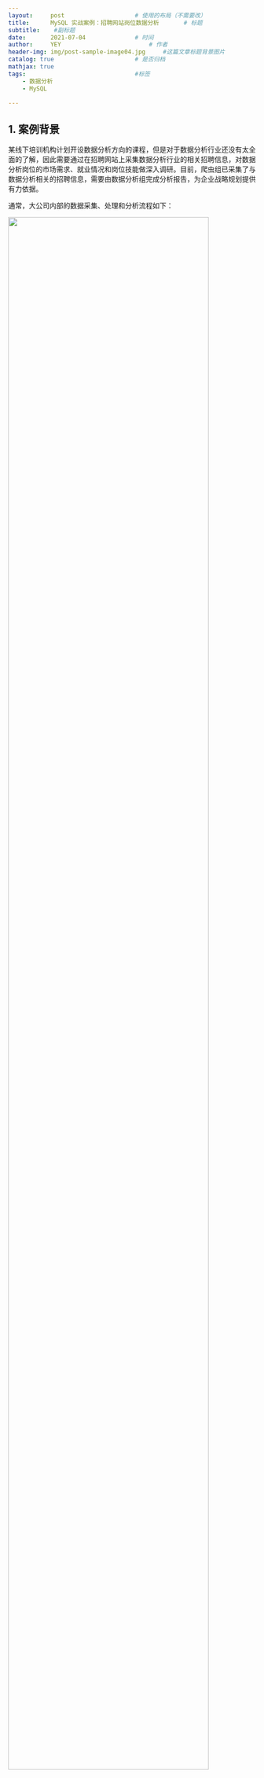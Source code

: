 ```yaml
---
layout:     post   				    # 使用的布局（不需要改）
title:      MySQL 实战案例：招聘网站岗位数据分析   	# 标题 
subtitle:    #副标题
date:       2021-07-04 				# 时间
author:     YEY 						# 作者
header-img: img/post-sample-image04.jpg 	#这篇文章标题背景图片
catalog: true 						# 是否归档
mathjax: true   
tags:								#标签
    - 数据分析
    - MySQL

---
```


## 1. 案例背景

某线下培训机构计划开设数据分析方向的课程，但是对于数据分析行业还没有太全面的了解，因此需要通过在招聘网站上采集数据分析行业的相关招聘信息，对数据分析岗位的市场需求、就业情况和岗位技能做深入调研。目前，爬虫组已采集了与数据分析相关的招聘信息，需要由数据分析组完成分析报告，为企业战略规划提供有力依据。

通常，大公司内部的数据采集、处理和分析流程如下：

<img src="http://andy-blog.oss-cn-beijing.aliyuncs.com/blog/2021-07-04-WX20210704-222553%402x.png" width="90%">

目前，公司内已开设的课程方向有：

* 游戏
* 运维

这里，我们不仅需要对数据分析岗位进行分析，还应当将得到的各项结果指标与已有课程方向进行对比分析。例如：对比数据分析、游戏、运维三个方向的招聘需求量、薪资分布等。

本案例中，我们仅以数据分析岗位为例进行分析，其余两个岗位方向的分析过程是类似的。

**限定就业地区：**由于此培训机构学员入口和出口绝大多数来自一线城市，本次也仅针对北京、上海、广州、深圳这 四个一线城市的数据进行分析。

**数据来源：**此次招聘数据来源于来自 51job，采集日期：2020-09-15。

## 2. 问题确认与目标拆解

<img src="http://andy-blog.oss-cn-beijing.aliyuncs.com/blog/2021-07-04-WX20210704-231327%402x.png" width="90%">

## 3. 问题解决思路

**清洗数据：**

1. 缺失数据处理（例如：某行数据没有工作名称）

2. 重复数据处理（例如：同一个公司发布多个相同岗位）

3. 限定招聘地区（一线城市：北京、上海、广州、深圳）

4. 过滤周边岗位（例如：某些不相关岗位可能也要求具有数据分析能力） 

**市场需求量：**

1. 按城市与岗位进行分组

2. 统计岗位招聘量

**就业企业类型分布：**

1. 对企业类型进行分组

2. 统计每个企业类型的招聘数量与在总招聘量中的占比 

**岗位薪资：** 

1. 薪资字段规范化（例如：1-2 万/月 $\Longrightarrow$ 最小值：10000 ，最大值：20000，平均值：15000）

2. 按工作年限进行分组，计算每组的薪资平均值

3. 按企业类型进行分组，计算每组的薪资平均值

**岗位核心技能：**

1. 建立待评估的岗位技能表
2. 统计各个待评估技能在招聘需求中出现的次数
3. 获取出现次数最高的前 30 个技能，标记为岗位的核心技能

## 4. 案例实操

### 4.1 数据导入

#### 4.1.1 创建数据库

之前案例中我们使用 Navicat 客户端导入数据，这里我们尝试另一种方式：通过终端导入数据。

首先，打开终端，输入如下命令连接到 MySQL 本地服务器：

```bash
mysql -u root -p
```

根据提示信息输入密码后，连接成功，会返回如下信息：

```
Welcome to the MySQL monitor.  Commands end with ; or \g.
Your MySQL connection id is 61
Server version: 8.0.14 MySQL Community Server - GPL

Copyright (c) 2000, 2019, Oracle and/or its affiliates. All rights reserved.

Oracle is a registered trademark of Oracle Corporation and/or its
affiliates. Other names may be trademarks of their respective
owners.

Type 'help;' or '\h' for help. Type '\c' to clear the current input statement.

mysql>
```

然后，我们创建数据库 `recruitment`，并指定 UTF-8 编码：

```sql
CREATE DATABASE recruitment CHARSET utf8;
```

创建成功，返回如下信息：

```
Query OK, 1 row affected, 1 warning (0.08 sec)
```

然后，我们退出 MySQL 环境：

```sql
EXIT;
```

退出成功，返回如下信息：

```
Bye
```

#### 4.1.2 导入数据库

在终端中，切换路径到存放我们提前准备好的 `recruitment.sql` 文件所在的路径下（这里以桌面文件夹为例）：

```bash
cd Desktop
```

执行以下命令，通过 `recruitment.sql` 脚本将数据导入到之前创建的 `recruitment` 数据库中：

```bash
mysql -u root -p recruitment < recruitment.sql
```

按照提示输入密码后，等待导入完成。

注意：

* `<` 后面的 `recruitment.sql` 是 SQL 文件的相对路径；

* 如果提示找不到指定文件，可以在终端中重新尝试将路径切换到 `recruitment.sql` 所在的文件夹，再次执行导入命令；

* 或者，使用 `recruitment.sql` 的绝对路径，例如：

  `mysql -u root -p recruitment < /Users/andy/Desktop/recruitment.sql`

* 导入操作是在终端中进行的，而不是在 MySQL 环境下；

* 另外，我们也可以将现有数据库导出为 SQL 脚本文件，例如：

  `mysqldump -u root -p recruitment > /Users/andy/Desktop/recruitment.sql`

现在，我们打开 Navicat 客户端，可以看到 `recruitment` 数据库已经成功创建，并且数据已经成功导入到各表中：

<img src="http://andy-blog.oss-cn-beijing.aliyuncs.com/blog/2021-07-04-iShot2021-07-05%2000.16.10.png" width="90%">

可以看到，`recruitment` 数据库中现在有以下 4 张表：

* `data`：数据分析岗位的招聘数据
* `game`：游戏行业的招聘数据
* `operator`：运维方向的招聘数据
* `skill_table`：各种技能名称的数据

本案例中，我们主要分析的是数据分析岗位的招聘数据，即  `data` 表，它包含以下字段，其中除了 `id` 为 `BIGINT` 类型之外，其余字段均为 `TEXT` 类型：

* `id`：职位对应记录的编号
* `job_href`：职位链接的 URL（即 51job 上该职位信息页面）
* `job_name`：职位名称
* `company_href`：招聘该职位的公司链接的 URL（即 51job 上该公司详情页面）
* `company_name`：公司名称
* `providesalary_text`：薪资
* `workarea`：职位所在地区的编码（即 51job 服务器中该地区对应的编码）
* `workarea_text`：职位所在地区
* `updatedate`：职位信息的更新日期（例如：`09-15`）
* `companytype_text`：公司类型
* `degreefrom`：招聘人数
* `workyear`：要求的工作年限
* `issuedate`：职位信息的更新时间（例如：`2020-09-15 11:12:00`）
* `parse2_job_detail`：职位的详细信息（包含岗位职责、岗位要求、职能类别、关键字等）

### 4.2 数据清洗

以 “数据分析” 招聘岗位数据为例：

#### 4.2.1 缺失数据处理

首先，我们需要对数据集中的缺失数据进行处理：

<img src="http://andy-blog.oss-cn-beijing.aliyuncs.com/blog/2021-07-05-WX20210705-223136%402x.png" width="90%">

可以看到，有些数据存在部分字段信息缺失，例如上面 `id = 5` 的记录缺少 `degreefrom`（招聘人数）相关信息，`id = 15` 的记录缺少 `providesalary_text`（薪资）和 `workyear`（工作年限）相关信息。那么，对于这类记录我们应该保留吗？

一般来说，我们的处理原则是：**关键数据不能缺失，但是某些字段的数据是允许缺失的。**

例如：

* `company_href`（公司简介链接的 URL）可能在这里并不是特别重要，所以对于该字段的缺失是允许的；
* 或者，某记录缺少 `workarea`（工作地区编码）的信息，但是 `workarea_text`（工作地区名称）的信息是存在的，这种情况也是允许的；
* 又或者，某记录的 `updatedate` （职位信息更新日期）缺失，但是更详细的 `issuedate`（职位更新时间）的信息是存在的，这种情况也是允许的；
* 但是，对于一些关键信息字段，比如 `job_name`（职位名称）、`company_name`（公司名称）、`parse2_job_detail`（职位详细信息）等，这些字段的信息是不允许缺失的。

通常情况下，我们需要制定一些规则，以确定哪些字段允许为空，哪些字段不允许为空。

这里，我们采取一种比较简单粗暴的做法：只要有任何字段信息缺失的情况（`NULL` 或者 `""`），就过滤掉该记录。

```sql
-- 缺失数据处理：过滤掉任何包含 NULL 或者空字符串字段的记录
CREATE VIEW v_data_clean_null AS 
SELECT * 
FROM data
WHERE
  job_href IS NOT NULL AND job_href != '' AND 
  job_name IS NOT NULL AND job_name != '' AND 
  company_href IS NOT NULL AND company_href != '' AND 
  company_name IS NOT NULL AND company_name != '' AND 
  providesalary_text IS NOT NULL AND providesalary_text != '' AND 
  workarea IS NOT NULL AND workarea != '' AND 
  workarea_text IS NOT NULL AND workarea_text != '' AND 
  companytype_text IS NOT NULL AND companytype_text != '' AND 
  degreefrom IS NOT NULL AND degreefrom != '' AND 
  workyear IS NOT NULL AND workyear != '' AND 
  updatedate IS NOT NULL AND updatedate != '' AND 
  issuedate IS NOT NULL AND issuedate != '' AND 
  parse2_job_detail IS NOT NULL AND parse2_job_detail != '';

SELECT
  (SELECT COUNT(*) FROM data) AS count_before,
  (SELECT COUNT(*) FROM v_data_clean_null) AS count_after;
```

<img src="http://andy-blog.oss-cn-beijing.aliyuncs.com/blog/2021-07-05-WX20210705-235349%402x.png" width="25%">

可以看到，原始数据集包含 98069 条记录。过滤掉包含缺失字段的记录后，数据量为 88534 条。

#### 4.2.2 重复数据处理

在完成对缺失数据的处理后，我们还需要处理数据集中包含的重复记录。例如，某公司将同一个职位信息发布了多次，我们应该对这种情况进行去重。

但是，注意这里我们不能仅仅依靠 `DISTINCT` 完成去重操作，即：

```sql
SELECT DISTINCT * FROM v_data_clean_null;
```

<img src="http://andy-blog.oss-cn-beijing.aliyuncs.com/blog/2021-07-05-WX20210706-002134%402x.png" width="90%">

可以看到，图中两条记录的职位名称、公司名称、任职要求等信息都相同，仅仅只有工作地点不同。这种情况下，我们其实应该将其视为同一条招聘信息。

因此，正确的做法是选取一些合适的字段进行去重。这里，我们选择 `company_name` （公司名称）和 `job_name`（职位名称）进行去重，即保留该公司发布的关于该职位的最新招聘数据。

<img src="http://andy-blog.oss-cn-beijing.aliyuncs.com/blog/2021-07-05-WX20210706-003649%402x.png" width="90%">

例如，上图中 ezbuy 公司在 9 月 14 日和 9 月 15 日连续发布了两条 “跨境电商运营” 的招聘信息。按照前面我们指定的规则，这种情况属于同一公司发布的同一职位信息，因此我们仅保留最新的那一条记录（即 9 月 15 日发布的那条记录）。

思路：利用窗口函数，按照公司和职位进行分组，按照发布时间进行倒排序，选取排名第一的记录。这种处理方式的好处是即使两条记录的发布时间完全相同，也可以按照排名只选取其中一条记录。

```sql
-- 重复数据处理：利用窗口函数，按照公司和职位进行分组，按照发布时间进行倒排序，选取排名第一的记录
CREATE VIEW v_data_clean_distinct AS 
WITH p AS
(SELECT
  *,
  ROW_NUMBER() OVER (PARTITION BY company_name, job_name ORDER BY issuedate DESC) AS row1
FROM v_data_clean_null)
SELECT
  id, 
  job_href, 
  job_name, 
  company_href, 
  company_name, 
  providesalary_text, 
  workarea, 
  workarea_text, 
  updatedate, 
  companytype_text, 
  degreefrom, 
  workyear, 
  issuedate, 
  parse2_job_detail
FROM p
WHERE row1 = 1;

SELECT
  (SELECT COUNT(*) FROM v_data_clean_null) AS count_before,
  (SELECT COUNT(*) FROM v_data_clean_distinct) AS count_after;
```

<img src="http://andy-blog.oss-cn-beijing.aliyuncs.com/blog/2021-07-06-WX20210706-150728%402x.png" width="25%">

可以看到，去除重复招聘信息之前有 88534 条记录，去重后还剩下 80859 条记录。



#### 4.2.3 限定招聘地区

接下来，我们对招聘地区进行过滤，仅保留来自北京、上海、广州和深圳的记录：

```sql
CREATE VIEW v_data_clean_workplace AS 
WITH p AS
(SELECT
  *,
  CASE
    WHEN workarea_text LIKE '%北京%' THEN '北京'
    WHEN workarea_text LIKE '%上海%' THEN '上海'
    WHEN workarea_text LIKE '%广州%' THEN '广州'
    WHEN workarea_text LIKE '%深圳%' THEN '深圳'
    -- 这里省略了 ELSE NULL
  END AS workplace
FROM v_data_clean_distinct)
SELECT * 
FROM p 
WHERE p.workplace IS NOT NULL;

SELECT
  (SELECT COUNT(*) FROM v_data_clean_distinct) AS count_before,
  (SELECT COUNT(*) FROM v_data_clean_workplace) AS count_after;
```

<img src="http://andy-blog.oss-cn-beijing.aliyuncs.com/blog/2021-07-06-WX20210706-151006%402x.png" width="25%">

可以看到，对城市进行筛选之前有 80859 条记录，筛选之后还剩下 78701 条记录。

#### 4.2.4 过滤周边岗位

通过在招聘网站上搜索关键词 “数据分析”，搜索引擎会把在招聘信息中出现 “数据分析” 关键词的岗位按照一定的顺序列举出来，故得到了很多并非数据分析主方向、但任职要求中提到了数据分析技能的周边岗位。

那么，如何过滤掉这些周边岗位呢？

* 工作名称中必须出现指定的关键词，本次筛选的条件是：工作名称中要出现 “数据” 一词，否则标记为周边岗位，并过滤掉；
* 对搜索结果的再一次过滤，称为二次检索，大部分的实现方式都是通过包含关键词来判断。但是，通常很难在一开始就选择到合适的关键词，所以需要在已有数据中不断尝试：过滤掉太多记录说明关键词太少、过滤掉太少记录则说明关键词太多或者不准确。找到一个中间值即可。

例如，我们可以通过在工作名称中指定关键词 “数据” 或者 “分析” 来进行二次检索过滤。这里我们考虑两种方式：

1. 工作名称中包含关键词 “数据” 或者 “分析”；
2. 工作名称中包含关键词 “数据”；

下面我们来看一下这两种过滤方式的差异：

```sql
-- 二次检索：工作名称中包含关键词 “数据” 或者 “分析”
CREATE VIEW v1 AS 
SELECT * 
FROM v_data_clean_workplace 
WHERE job_name LIKE '%数据%' OR job_name LIKE '%分析%';

-- 二次检索：工作名称中包含关键词 “数据”
CREATE VIEW v2 AS 
SELECT * 
FROM v_data_clean_workplace 
WHERE job_name LIKE '%数据%';

-- 对比上面两种方式的差异，即仅包含关键词 “分析” 而不包含 “数据” 的记录
SELECT * 
FROM v1
WHERE v1.id NOT IN (SELECT id FROM v2);
```

<img src="http://andy-blog.oss-cn-beijing.aliyuncs.com/blog/2021-07-06-WX20210706-161428%402x.png" width="90%">

可以看到，仅包含关键词 “分析” 而不包含 “数据” 的记录中，有一些并非我们所期望的结果，例如：化学部门实习生（检测分析）、（CPS-ANA-SH）有机化学分析师等。对于这种情况，我们可以通过对关键词 “分析” 加以一定的约束条件来改善结果，例如：

```sql
SELECT * 
FROM v_data_clean_workplace 
WHERE job_name LIKE '%数据%' OR (job_name LIKE '%分析%' AND job_name LIKE '%市场%');
```

<img src="http://andy-blog.oss-cn-beijing.aliyuncs.com/blog/2021-07-06-WX20210706-162405%402x.png" width="90%">

本案例中，我们采取较为简单的方式，即只选取工作名称中包含关键词 “数据” 的记录：

```sql
-- 过滤周边岗位：通过关键词 “数据” 进行二次检索
CREATE VIEW v_data_clean_jobname AS 
SELECT * 
FROM v_data_clean_workplace 
WHERE job_name LIKE '%数据%';

SELECT
  (SELECT COUNT(*) FROM v_data_clean_workplace) AS count_before,
  (SELECT COUNT(*) FROM v_data_clean_jobname) AS count_after;
```

<img src="http://andy-blog.oss-cn-beijing.aliyuncs.com/blog/2021-07-06-WX20210706-164220%402x.png" width="25%">

可以看到，对周边岗位进行过滤之前有 78701 条记录，过滤之后还剩 5417 条记录。

到这里，我们就完成了整个数据清洗的工作流程：

缺失数据处理 $\longrightarrow$ 重复数据处理 $\longrightarrow$ 限定招聘地区 $\longrightarrow$ 过滤周边岗位

由于接下来的分析都是基于上面得到的最终清洗结果，我们重新建立一个名为 `v_data_clean` 的视图，用于接下来的分析：

```sql
-- 将最终清洗结果保存到视图 v_data_clean
CREATE VIEW v_data_clean AS (SELECT * FROM v_data_clean_jobname);
```

### 4.3 市场需求量

我们将清洗结果按照城市进行分组，然后统计各城市的总的招聘人数和职位数量：

```sql
-- 各城市的市场需求量分析
CREATE VIEW v_data_market_demand AS 
SELECT
  workplace AS '城市',
  SUM( degreefrom ) AS '招聘总量',
  COUNT(*) AS '职位数目' 
FROM v_data_clean 
GROUP BY workplace;

SELECT * FROM v_data_market_demand;
```

<img src="http://andy-blog.oss-cn-beijing.aliyuncs.com/blog/2021-07-06-WX20210706-165607%402x.png" width="27%">

### 4.4 招聘企业类型分布

统计各招聘企业的类型、招聘量和招聘量占比。

```sql
-- 招聘企业类型分布
CREATE VIEW v_data_companytype_degree AS
SELECT
  companytype_text AS '企业类型',
  degreefrom AS '招聘量',
  CONCAT(ROUND(degreefrom / sum_degreefrom * 100, 2), '%') AS '招聘量占比'
FROM
  (SELECT
    companytype_text,
    SUM(degreefrom) AS degreefrom
  FROM v_data_clean
  GROUP BY companytype_text
  ORDER BY degreefrom DESC) AS f1,
  (SELECT SUM(degreefrom) AS sum_degreefrom FROM v_data_clean) AS f2;

SELECT * FROM v_data_companytype_degree;
```

<img src="http://andy-blog.oss-cn-beijing.aliyuncs.com/blog/2021-07-06-WX20210706-174340%402x.png" width="30%">

### 4.5 岗位薪资

统计岗位薪资，首先要规范化薪资字段，得到岗位月薪的最大值、最小值、均值。

清洗后的数据：

<img src="http://andy-blog.oss-cn-beijing.aliyuncs.com/blog/2021-07-06-WX20210706-175945%402x.png" width="90%">

 可以看到，目前各记录对于薪资字段 `providesalary_text` 采用的单位并不统一。我们希望将其转换为三个字段：最高薪资、最低薪资、平均薪资。

#### 4.5.1 提取薪资单位

首先，我们需要提取薪资单位（这里统一以 “元/月” 为标准）：

* 7-9千/月 $\Longrightarrow$ 单位 1000（7-9*1000元/月）
* 1.3-2.3万/月 $\Longrightarrow$ 单位 10000（1.3-2.3*10000元/月）
* 14-36万/年 $\Longrightarrow$ 单位 833（14-36*833元/月）
* 像 “150元/天”、“2千以下/月”、“5万以上/月” 这类缺少具体范围的非标准表示方法都不予考虑

```sql
-- 提取薪资单位
CREATE VIEW v_data_salary_unit AS 
SELECT
  *,
  CASE
    WHEN providesalary_text LIKE '%万/月' THEN 10000
    WHEN providesalary_text LIKE '%千/月' THEN 1000
    WHEN providesalary_text LIKE '%万/年' THEN 833
    -- 这里省略了 ELSE NULL
  END AS unit 
FROM v_data_clean;
	
SELECT * FROM v_data_salary_unit;
```

<img src="http://andy-blog.oss-cn-beijing.aliyuncs.com/blog/2021-07-06-WX20210706-204455%402x.png" width="90%">

#### 4.5.2 得到工资区间最小值、最大值与均值

首先，利用 `SUBSTRING_INDEX(str, delim, count)` 函数将薪资字段的数字范围部分切分出来，这里：

* 第一个参数 `str` 代表要切分的字符串
* 第二个参数 `delim` 代表切分标记（即以此作为切分点）
* 第三个参数 `count` 表示切分后选取第几段

例如：

* `SUBSTRING_INDEX('5-8-10', '-', 2)` $\Longrightarrow$ `'8'`
* `SUBSTRING_INDEX('5-8千/月', '千/月', 1)` $\Longrightarrow$ `'5-8'`

```sql
 -- 得到工资区间最小值、最大值与均值
CREATE VIEW v_data_salary_min_max_mean AS
WITH p AS
(SELECT
  *,
  CASE
    WHEN unit = 1000 THEN
      -- 注意：截取薪资最小值后，在乘以单位之前，需要先从字符串类型转换成数值类型
      CAST(SUBSTRING_INDEX(SUBSTRING_INDEX(providesalary_text, '千/月', 1), '-', 1) 
           AS DECIMAL(10, 2)) * unit
    WHEN unit = 10000 THEN
      CAST(SUBSTRING_INDEX(SUBSTRING_INDEX(providesalary_text, '万/月', 1), '-', 1) 
           AS DECIMAL(10, 2)) * unit
    WHEN unit = 833 THEN
      CAST(SUBSTRING_INDEX(SUBSTRING_INDEX(providesalary_text, '万/年', 1), '-', 1) 
           AS DECIMAL(10, 2)) * unit
  END AS salary_min,
  CASE
    WHEN unit = 1000 THEN
      CAST(SUBSTRING_INDEX(SUBSTRING_INDEX(providesalary_text, '千/月', 1), '-', -1) 
           AS DECIMAL(10, 2)) * unit
    WHEN unit = 10000 THEN
      CAST(SUBSTRING_INDEX(SUBSTRING_INDEX(providesalary_text, '万/月', 1), '-', -1) 
           AS DECIMAL(10, 2)) * unit
    WHEN unit = 833 THEN
      CAST(SUBSTRING_INDEX(SUBSTRING_INDEX(providesalary_text, '万/年', 1), '-', -1) 
           AS DECIMAL(10, 2)) * unit
  END AS salary_max
FROM v_data_salary_unit)
SELECT 
  *,
  ROUND((salary_min + salary_max) / 2, 2) AS salary_mean 
FROM p;

SELECT * FROM v_data_salary_min_max_mean;
```

<img src="http://andy-blog.oss-cn-beijing.aliyuncs.com/blog/2021-07-06-WX20210706-213349%402x.png" width="90%">

#### 4.5.3 按工作年限分组，求各组平均薪资

前面我们已经得到了各招聘岗位的最低薪资、最高薪资和平均薪资。现在，我们希望探寻工作年限与平均薪资之间的关系。我们可以按照工作年限分组，然后计算每组的平均薪资，并将结果按照工作年限升序显示：

```sql
SELECT
  workyear AS '工作年限',
  ROUND(AVG(salary_mean), 2) AS '平均薪资' 
FROM v_data_salary_min_max_mean 
GROUP BY workyear
ORDER BY workyear;
```

<img src="http://andy-blog.oss-cn-beijing.aliyuncs.com/blog/2021-07-06-WX20210706-215159%402x.png" width="22%">

可以看到，虽然我们已经得到了按照工作年限分组后每组的平均薪资，但是排序结果出了点问题：工作年限为 '10' 的组应该排在最后一名，但是现在排在第二名。这是因为这里工作年限的字段是字符串类型，而不是数值类型。

当然，我们可以将工作年限从字符串类型转换为整数类型再进行排序。或者，如果我们不希望对其进行类型转换，那么也可以这样做：

```sql
-- 按工作年限分组，求各组平均薪资，并将结果按照工作年限升序显示
CREATE VIEW v_data_workyear_salary AS 
SELECT
  workyear AS '工作年限',
  ROUND(AVG(salary_mean), 2) AS '平均薪资' 
FROM v_data_salary_min_max_mean 
GROUP BY workyear 
ORDER BY LENGTH(workyear), workyear;

SELECT * FROM v_data_workyear_salary;
```

<img src="http://andy-blog.oss-cn-beijing.aliyuncs.com/blog/2021-07-06-WX20210706-215650%402x.png" width="22%">

可以看到，平均薪资基本上是随着工作年限的增长而增长的。但是，工作年限为 '10' 的组的平均薪资只有 8786.44，而正常情况下该组平均薪资应该为各组最高。因此，考虑这组数据中可能存在异常值。

#### 4.5.4 按企业类型分组，计算平均薪资

最后，我们来看一下企业类型和平均薪资的关系。与上面类似，只是这里我们按照企业类型进行分组：

```sql
-- 按企业类型分组，求各组平均薪资，并将结果按照薪资降序显示
CREATE VIEW v_data_companytype_salary AS 
SELECT
  companytype_text AS '企业类型',
  ROUND(AVG(salary_mean), 2) AS '平均薪资' 
FROM v_data_salary_min_max_mean 
GROUP BY companytype_text 
ORDER BY AVG(salary_mean) DESC;

SELECT * FROM v_data_companytype_salary;
```

<img src="http://andy-blog.oss-cn-beijing.aliyuncs.com/blog/2021-07-06-WX20210706-220903%402x.png" width="24%">

### 4.6 岗位核心技能

在 `skill_table` 中预先准备好了 63 个待评估技能点：

```sql
SELECT * FROM skill_table;
```

<img src="http://andy-blog.oss-cn-beijing.aliyuncs.com/blog/2021-07-06-WX20210706-225914%402x.png" width="13%">

然后，我们需要在招聘信息中找到出现频率最高的那些技能点，即核心技能点。

#### 4.6.1 获取前 30 名高频技能点及其出现频数

我们知道，`parse2_job_detail` 字段包含该职位的详细信息，包括岗位职责、技能要求等。因此，可以通过在 `parse2_job_detail` 中检查 `skill_table` 中列出的各技能是否出现，出现则计为 1 次，然后统计各技能出现的频数即可。

```sql
-- 统计数据分析岗位中出现频率最高的前 30 个技能点
CREATE VIEW v_data_skill_quantity AS
SELECT
  skill,
  COUNT(*) AS quantity
FROM
  skill_table AS st INNER JOIN v_data_clean AS v
  ON v.parse2_job_detail LIKE CONCAT('%', st.skill, '%')
GROUP BY st.skill 
ORDER BY quantity DESC 
LIMIT 30;

SELECT * FROM v_data_skill_quantity;
```

<img src="http://andy-blog.oss-cn-beijing.aliyuncs.com/blog/2021-07-06-WX20210706-232041%402x.png" width="23%">

#### 4.6.2 计算前 30 名高频技能点的频率

```sql
CREATE VIEW v_data_skill AS
SELECT
  skill AS '技能点',
  quantity AS '出现频数',
  CONCAT(ROUND(quantity / total_quantity * 100, 2), '%') AS '出现频率'
FROM
  v_data_skill_quantity AS f1,
  (SELECT COUNT(*) AS total_quantity FROM v_data_clean) AS f2
ORDER BY quantity DESC;

SELECT * FROM v_data_skill;
```

<img src="http://andy-blog.oss-cn-beijing.aliyuncs.com/blog/2021-07-06-WX20210706-233349%402x.png" width="30%">

## 5. 以相同的方式分析 “游戏” 和 “运维” 方向

前面我们已经完成了对 “数据分析” 岗位的招聘情况分析。我们可以按照相同的方式分析其余两个课程方向的情况，即 “游戏” 和 “运维” 方向。两者的数据可以从表 `game` 和 `operator` 中获取。

同样，按照以下四个角度进行分析：

* 市场需求量
* 招聘企业类型分布
* 岗位薪资
* 岗位核心技能

之后可以将这两个方向的分析结果与 “数据分析岗位” 的结果进行对比。

需要注意的是，前面我们在数据清洗阶段过滤周边岗位时，采用的是比较简单粗暴的方式：选取 `'%数据%'` 作为关键字，将 78701 条记录直接过滤到 5417 条。这种方式可能会导致大量本来属于  “数据分析岗位” 的记录被丢弃。例如：可能在原本的 78701 条记录中有 30000 条属于 “数据分析岗位”，而我们通过关键字 `'%数据%'` 只选取了其中的 5417 条记录进行分析。

虽然，我们只是从整体样本中选取了一少部分比较准确的记录进行分析，但是对于岗位薪资、 就业类型而言，和对总体样本的分析结果相比应该差别不大，因为我们的过滤方式并不具备太大的特殊性。但是，对于市场需求量而言，二者的结果差异可能较大，因为我们忽略了大量本来属于 “数据分析岗位” 的记录，从而导致分析结果不准确。

但是，如前所述，对于这个问题并没有太好的解决方法，只能通过不断尝试调整增加或者减少关键字，观察过滤得到的结果是变得更加准确或者不准。 不过通常来说，这部分工作属于数据清洗，一般会由专门的数据处理工程师来完成。而作为数据分析师，我们的核心职责还是在分析上面。

## 6. 撰写报告

### 6.1 结论

1. 上海为数据分析师需求量最大的一线城市；

2. 数据分析师的薪资很有竞争力；

3. 民营企业对数据分析师有很大需求；

4. 数据分析工程师的核心技能。

### 6.2 指标、数据说明

1. 数据说明：
   * 取数时间：2020年09月15日；
   * 取数来源：51job 招聘网站通过查找 “数据分析”、“游戏”、“运维” 三个关键词获取的全部招聘数据。
2. 数据清洗：
   * 缺失数据处理：过滤任意字段为空的数据；
   * 重复数据处理：同一公司发布的多个相同岗位招聘数据中，仅保留最新发布的岗位；
   * 限定工作地点：过滤非北上广深地区的招聘数据；
   * 二次检索条件：数据分析、游戏、运维招聘数据的职位名称需分别包含：“数据”、“游戏”、“运维” 关键字。
3. 核心技能的判定条件：
   * 任职要求中出现一个技能关键词，记该关键词频数加 1，获取频数最高的前 30 个技能关键词，标记为核心技能点。

### 6.3 上海为数据分析师需求量最大的一线城市

<img src="http://andy-blog.oss-cn-beijing.aliyuncs.com/blog/2021-07-06-WX20210707-004140%402x.png" width="90%">

* 一线城市数据分析师岗位共计 5400 个，招聘人数共计 39000 人；
* 其中上海数据分析师岗位需求最多，共需求岗位 1800 个，招聘人数为 10000 人；
* 广州（岗位数 1352 个）、深圳（岗位数 1272 个）、北京（岗位数 996 个）需求紧随其后。

### 6.4 数据分析师的薪资很有竞争力

<img src="http://andy-blog.oss-cn-beijing.aliyuncs.com/blog/2021-07-06-WX20210707-000527%402x.png" width="90%">

* 在与运维、游戏岗位做不同年限薪资对比中，我们能发现数据分析师的薪资水平在三者中处于较高的水平；
* 数据分析师在工作第 5 年薪资就能达到翻番，工作 7 年薪资能达到应届薪资的 3 倍。

### 6.5 民营企业对数据分析师有很大需求

<img src="http://andy-blog.oss-cn-beijing.aliyuncs.com/blog/2021-07-06-WX20210707-004558%402x.png" width="90%">

* 分析不同企业对数据分析师的岗位需求，可以看出民营公司对于数据分析师需求量最大；
* 从各类企业数据分析师的平均薪资水平来看，数据分析师的平均薪资在 1.3 万元左右的水平，其中，事业单位的数据分析师平均薪资最高，达 1.6 万元。

### 6.6 数据分析师需要哪些核心技能

<img src="http://andy-blog.oss-cn-beijing.aliyuncs.com/blog/2021-07-06-WX20210707-004807%402x.png" width="90%">

* SQL、大数据、EXCEL、报告撰写、Python语言等技能在数据分析岗位就业中普遍最为刚需；
* 从技能统计可以看出，金融与电商类的项目经验，在数据分析师工作中十分重要。
